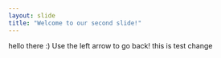 ```yaml
---
layout: slide
title: "Welcome to our second slide!"
---
```

hello there :)
Use the left arrow to go back!
 this is test change
